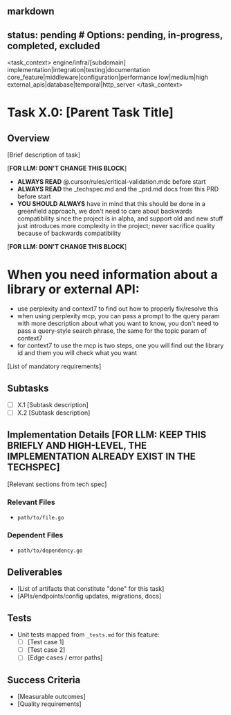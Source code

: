 ## markdown

## status: pending # Options: pending, in-progress, completed, excluded

<task_context>
<domain>engine/infra/[subdomain]</domain>
<type>implementation|integration|testing|documentation</type>
<scope>core_feature|middleware|configuration|performance</scope>
<complexity>low|medium|high</complexity>
<dependencies>external_apis|database|temporal|http_server</dependencies>
</task_context>

# Task X.0: [Parent Task Title]

## Overview

[Brief description of task]

[**FOR LLM: DON'T CHANGE THIS BLOCK**]
<critical>
- **ALWAYS READ** @.cursor/rules/critical-validation.mdc before start
- **ALWAYS READ** the _techspec.md and the _prd.md docs from this PRD before start
- **YOU SHOULD ALWAYS** have in mind that this should be done in a greenfield approach, we don't need to care about backwards compatibility since the project is in alpha, and support old and new stuff just introduces more complexity in the project; never sacrifice quality because of backwards compatibility
</critical>

[**FOR LLM: DON'T CHANGE THIS BLOCK**]
<research>
# When you need information about a library or external API:
- use perplexity and context7 to find out how to properly fix/resolve this
- when using perplexity mcp, you can pass a prompt to the query param with more description about what you want to know, you don't need to pass a query-style search phrase, the same for the topic param of context7
- for context7 to use the mcp is two steps, one you will find out the library id and them you will check what you want
</research>

<requirements>
[List of mandatory requirements]
</requirements>

## Subtasks

- [ ] X.1 [Subtask description]
- [ ] X.2 [Subtask description]

## Implementation Details [**FOR LLM: KEEP THIS BRIEFLY AND HIGH-LEVEL, THE IMPLEMENTATION ALREADY EXIST IN THE TECHSPEC**]

[Relevant sections from tech spec]

### Relevant Files

- `path/to/file.go`

### Dependent Files

- `path/to/dependency.go`

## Deliverables

- [List of artifacts that constitute "done" for this task]
- [APIs/endpoints/config updates, migrations, docs]

## Tests

- Unit tests mapped from `_tests.md` for this feature:
  - [ ] [Test case 1]
  - [ ] [Test case 2]
  - [ ] [Edge cases / error paths]

## Success Criteria

- [Measurable outcomes]
- [Quality requirements]
